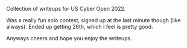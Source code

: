 Collection of writeups for US Cyber Open 2022. 

Was a really fun solo contest, signed up at the last minute though (like always).
Ended up getting 26th, which I feel is pretty good.

Anyways cheers and hope you enjoy the writeups.